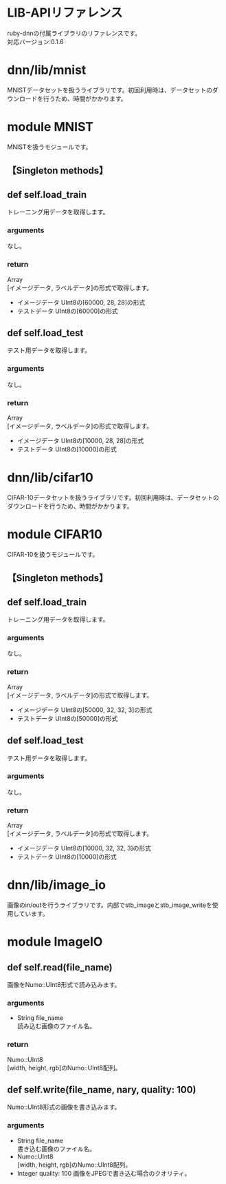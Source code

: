 # LIB-APIリファレンス
ruby-dnnの付属ライブラリのリファレンスです。  
対応バージョン:0.1.6


# dnn/lib/mnist
MNISTデータセットを扱うライブラリです。初回利用時は、データセットのダウンロードを行うため、時間がかかります。


# module MNIST
MNISTを扱うモジュールです。

## 【Singleton methods】

## def self.load_train
トレーニング用データを取得します。
### arguments
なし。
### return
Array  
[イメージデータ, ラベルデータ]の形式で取得します。
* イメージデータ
  UInt8の[60000, 28, 28]の形式
* テストデータ
  UInt8の[60000]の形式

## def self.load_test
テスト用データを取得します。
### arguments
なし。
### return
Array  
[イメージデータ, ラベルデータ]の形式で取得します。
* イメージデータ
  UInt8の[10000, 28, 28]の形式
* テストデータ
  UInt8の[10000]の形式


# dnn/lib/cifar10
CIFAR-10データセットを扱うライブラリです。初回利用時は、データセットのダウンロードを行うため、時間がかかります。


# module CIFAR10
CIFAR-10を扱うモジュールです。

## 【Singleton methods】

## def self.load_train
トレーニング用データを取得します。
### arguments
なし。
### return
Array  
[イメージデータ, ラベルデータ]の形式で取得します。
* イメージデータ
  UInt8の[50000, 32, 32, 3]の形式
* テストデータ
  UInt8の[50000]の形式

## def self.load_test
テスト用データを取得します。
### arguments
なし。
### return
Array  
[イメージデータ, ラベルデータ]の形式で取得します。
* イメージデータ
  UInt8の[10000, 32, 32, 3]の形式
* テストデータ
  UInt8の[10000]の形式


# dnn/lib/image_io
画像のin/outを行うライブラリです。内部でstb_imageとstb_image_writeを使用しています。


# module ImageIO

## def self.read(file_name)
画像をNumo::UInt8形式で読み込みます。
### arguments
* String file_name  
読み込む画像のファイル名。
### return
Numo::UInt8  
[width, height, rgb]のNumo::UInt8配列。

## def self.write(file_name, nary, quality: 100)
Numo::UInt8形式の画像を書き込みます。
### arguments
* String file_name  
書き込む画像のファイル名。
* Numo::UInt8  
[width, height, rgb]のNumo::UInt8配列。
* Integer quality: 100
画像をJPEGで書き込む場合のクオリティ。
